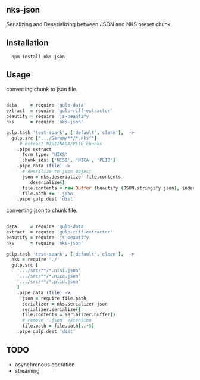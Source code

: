 ## nks-json

Serializing and Deserializing between JSON and NKS preset chunk.

## Installation
```
  npm install nks-json
```

## Usage

converting chunk to json file.
```coffeescript

data     = require 'gulp-data'
extract  = require 'gulp-riff-extractor'
beautify = require 'js-beautify'
nks      = require 'nks-json'

gulp.task 'test-spark', ['default','clean'],  ->
  gulp.src [".../Serum/**/*.nksf"]
     # extract NISI/NACA/PLID chunks
    .pipe extract
      form_type: 'NIKS'
      chunk_ids: ['NISI', 'NICA', 'PLID']
    .pipe data (file) ->
      # desrilize to json object
      json = nks.deserializer file.contents
        .deserialize()
      file.contents = new Buffer (beautify (JSON.stringify json), indent_size: 2)
      file.path += '.json'
    .pipe gulp.dest 'dist'
```

converting json to chunk file.
```coffeescript

data     = require 'gulp-data'
extract  = require 'gulp-riff-extractor'
beautify = require 'js-beautify'
nks      = require 'nks-json'

gulp.task 'test-spark', ['default','clean'],  ->
  nks = require './'
  gulp.src [
    '.../src/**/*.nisi.json'
    '.../src/**/*.nica.json'
    '.../src/**/*.plid.json'
    ]
    .pipe data (file) ->
      json = require file.path
      serializer = nks.serializer json
      serializer.serialize()
      file.contents = serializer.buffer()
      # remove '.json' extension
      file.path = file.path[..-5]
    .pipe gulp.dest 'dist'
```

## TODO
- asynchronous operation
- streaming

